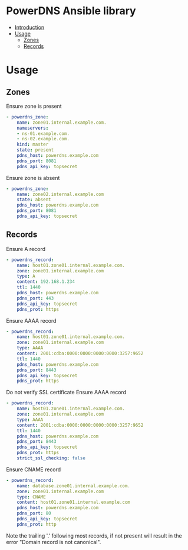 PowerDNS Ansible library
==========
- [Introduction](#introduction)
- [Usage](#usage)
  - [Zones](#zones)
  - [Records](#records)

# Usage

## Zones
Ensure zone is present

```yaml
- powerdns_zone:
    name: zone01.internal.example.com.
    nameservers:
    - ns-01.example.com.
    - ns-02.example.com.
    kind: master
    state: present
    pdns_host: powerdns.example.com
    pdns_port: 8081
    pdns_api_key: topsecret
```

Ensure zone is absent
```yaml
- powerdns_zone:
    name: zone02.internal.example.com
    state: absent
    pdns_host: powerdns.example.com
    pdns_port: 8081
    pdns_api_key: topsecret
```

## Records

Ensure A record
```yaml
- powerdns_record:
    name: host01.zone01.internal.example.com.
    zone: zone01.internal.example.com
    type: A
    content: 192.168.1.234
    ttl: 1440
    pdns_host: powerdns.example.com
    pdns_port: 443
    pdns_api_key: topsecret
    pdns_prot: https
```

Ensure AAAA record
```yaml
- powerdns_record:
    name: host01.zone01.internal.example.com.
    zone: zone01.internal.example.com
    type: AAAA
    content: 2001:cdba:0000:0000:0000:0000:3257:9652
    ttl: 1440
    pdns_host: powerdns.example.com
    pdns_port: 8443
    pdns_api_key: topsecret
    pdns_prot: https
```

Do not verify SSL certificate
Ensure AAAA record
```yaml
- powerdns_record:
    name: host01.zone01.internal.example.com.
    zone: zone01.internal.example.com
    type: AAAA
    content: 2001:cdba:0000:0000:0000:0000:3257:9652
    ttl: 1440
    pdns_host: powerdns.example.com
    pdns_port: 8443
    pdns_api_key: topsecret
    pdns_prot: https
    strict_ssl_checking: false
```

Ensure CNAME record
```yaml
- powerdns_record:
    name: database.zone01.internal.example.com.
    zone: zone01.internal.example.com
    type: CNAME
    content: host01.zone01.internal.example.com
    pdns_host: powerdns.example.com
    pdns_port: 80
    pdns_api_key: topsecret
    pdns_prot: http
```

Note the trailing '.' following most records, if not present will result in the error "Domain record is not canonical".